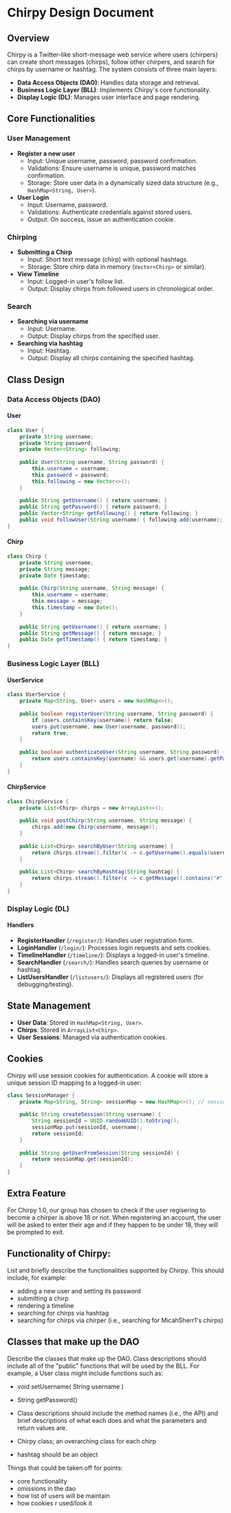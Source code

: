 # Chirpy Design Document

## Overview
Chirpy is a Twitter-like short-message web service where users (chirpers) can create short messages (chirps), follow other chirpers, and search for chirps by username or hashtag. The system consists of three main layers:

- **Data Access Objects (DAO)**: Handles data storage and retrieval.
- **Business Logic Layer (BLL)**: Implements Chirpy's core functionality.
- **Display Logic (DL)**: Manages user interface and page rendering.

## Core Functionalities
### User Management
- **Register a new user**
  - Input: Unique username, password, password confirmation.
  - Validations: Ensure username is unique, password matches confirmation.
  - Storage: Store user data in a dynamically sized data structure (e.g., `HashMap<String, User>`).
- **User Login**
  - Input: Username, password.
  - Validations: Authenticate credentials against stored users.
  - Output: On success, issue an authentication cookie.

### Chirping
- **Submitting a Chirp**
  - Input: Short text message (chirp) with optional hashtags.
  - Storage: Store chirp data in memory (`Vector<Chirp>` or similar).
- **View Timeline**
  - Input: Logged-in user's follow list.
  - Output: Display chirps from followed users in chronological order.

### Search
- **Searching via username**
  - Input: Username.
  - Output: Display chirps from the specified user.
- **Searching via hashtag**
  - Input: Hashtag.
  - Output: Display all chirps containing the specified hashtag.

## Class Design
### Data Access Objects (DAO)
#### User
```java
class User {
    private String username;
    private String password;
    private Vector<String> following;
    
    public User(String username, String password) {
        this.username = username;
        this.password = password;
        this.following = new Vector<>();
    }
    
    public String getUsername() { return username; }
    public String getPassword() { return password; }
    public Vector<String> getFollowing() { return following; }
    public void followUser(String username) { following.add(username); }
}
```
#### Chirp
```java
class Chirp {
    private String username;
    private String message;
    private Date timestamp;
    
    public Chirp(String username, String message) {
        this.username = username;
        this.message = message;
        this.timestamp = new Date();
    }
    
    public String getUsername() { return username; }
    public String getMessage() { return message; }
    public Date getTimestamp() { return timestamp; }
}
```

### Business Logic Layer (BLL)
#### UserService
```java
class UserService {
    private Map<String, User> users = new HashMap<>();
    
    public boolean registerUser(String username, String password) {
        if (users.containsKey(username)) return false;
        users.put(username, new User(username, password));
        return true;
    }
    
    public boolean authenticateUser(String username, String password) {
        return users.containsKey(username) && users.get(username).getPassword().equals(password);
    }
}
```
#### ChirpService
```java
class ChirpService {
    private List<Chirp> chirps = new ArrayList<>();
    
    public void postChirp(String username, String message) {
        chirps.add(new Chirp(username, message));
    }
    
    public List<Chirp> searchByUser(String username) {
        return chirps.stream().filter(c -> c.getUsername().equals(username)).collect(Collectors.toList());
    }
    
    public List<Chirp> searchByHashtag(String hashtag) {
        return chirps.stream().filter(c -> c.getMessage().contains("#" + hashtag)).collect(Collectors.toList());
    }
}
```

### Display Logic (DL)
#### Handlers
- **RegisterHandler** (`/register/`): Handles user registration form.
- **LoginHandler** (`/login/`): Processes login requests and sets cookies.
- **TimelineHandler** (`/timeline/`): Displays a logged-in user's timeline.
- **SearchHandler** (`/search/`): Handles search queries by username or hashtag.
- **ListUsersHandler** (`/listusers/`): Displays all registered users (for debugging/testing).

## State Management
- **User Data**: Stored in `HashMap<String, User>`.
- **Chirps**: Stored in `ArrayList<Chirp>`.
- **User Sessions**: Managed via authentication cookies.

## Cookies
Chirpy will use session cookies for authentication. A cookie will store a unique session ID mapping to a logged-in user:
```java
class SessionManager {
    private Map<String, String> sessionMap = new HashMap<>(); // sessionID -> username
    
    public String createSession(String username) {
        String sessionId = UUID.randomUUID().toString();
        sessionMap.put(sessionId, username);
        return sessionId;
    }
    
    public String getUserFromSession(String sessionId) {
        return sessionMap.get(sessionId);
    }
}
```

## Extra Feature
For Chirpy 1.0, our group has chosen to check if the user regisering to become a chirper is above 18 or not. When registering an account, the user will be asked to enter their age and if they happen to be under 18, they will be prompted to exit. 



## Functionality of Chirpy:
List and briefly describe the functionalities supported by Chirpy. 
  This should include, for example:
- adding a new user and setting its password
- submitting a chirp
- rendering a timeline
- searching for chirps via hashtag
- searching for chirps via chirper (i.e., searching for MicahSherr1's chirps)


## Classes that make up the DAO
Describe the classes that make up the DAO. Class descriptions should include all of the "public" functions that will be used by the BLL. For example, a User class might include functions such as:
- void setUsername( String username )
- String getPassword()
- Class descriptions should include the method names (i.e., the API) and brief descriptions of what each does and what the parameters and return values are.
- Chirpy class; an overarching class for each chirp

- hashtag should be an object
  

Things that could be taken off for points:
- core functionality
- omissions in the dao
- how list of users will be maintain
- how cookies r used/look it



